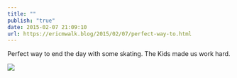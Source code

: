 ```yaml
---
title: ""
publish: "true"
date: 2015-02-07 21:09:10
url: https://ericmwalk.blog/2015/02/07/perfect-way-to.html
---
```


Perfect way to end the day with some skating. The Kids made us work hard.

![](https://ericmwalk.blog/uploads/2022/df0ad3d1b3.jpg)